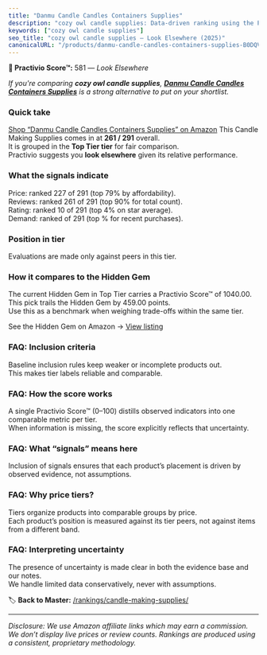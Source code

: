 ```yaml
---
title: "Danmu Candle Candles Containers Supplies"
description: "cozy owl candle supplies: Data-driven ranking using the Practivio Score™. Positioned by quality, value, demand, findability, momentum."
keywords: ["cozy owl candle supplies"]
seo_title: "cozy owl candle supplies — Look Elsewhere (2025)"
canonicalURL: "/products/danmu-candle-candles-containers-supplies-B0DQV45L79/"
---
```


**🚫 Practivio Score™:** 581 — _Look Elsewhere_


*If you're comparing **cozy owl candle supplies**, **[Danmu Candle Candles Containers Supplies](https://www.amazon.com/dp/B0DQV45L79?tag=practivio-20)** is a strong alternative to put on your shortlist.*
### Quick take
[Shop “Danmu Candle Candles Containers Supplies” on Amazon](https://www.amazon.com/dp/B0DQV45L79?tag=practivio-20)
This Candle Making Supplies comes in at **261 / 291** overall.  
It is grouped in the **Top Tier tier** for fair comparison.  
Practivio suggests you **look elsewhere** given its relative performance.

### What the signals indicate
Price: ranked 227 of 291 (top 79% by affordability).  
Reviews: ranked 261 of 291 (top 90% for total count).  
Rating: ranked 10 of 291 (top 4% on star average).  
Demand: ranked  of 291 (top % for recent purchases).

### Position in tier
Evaluations are made only against peers in this tier.

### How it compares to the Hidden Gem
The current Hidden Gem in Top Tier carries a Practivio Score™ of 1040.00.  
This pick trails the Hidden Gem by 459.00 points.  
Use this as a benchmark when weighing trade-offs within the same tier.  

See the Hidden Gem on Amazon → [View listing](https://www.amazon.com/dp/B07DK8W2YM?tag=practivio-20)

### FAQ: Inclusion criteria
Baseline inclusion rules keep weaker or incomplete products out.  
This makes tier labels reliable and comparable.

### FAQ: How the score works
A single Practivio Score™ (0–100) distills observed indicators into one comparable metric per tier.  
When information is missing, the score explicitly reflects that uncertainty.

### FAQ: What “signals” means here
Inclusion of signals ensures that each product’s placement is driven by observed evidence, not assumptions.

### FAQ: Why price tiers?
Tiers organize products into comparable groups by price.  
Each product’s position is measured against its tier peers, not against items from a different band.

### FAQ: Interpreting uncertainty
The presence of uncertainty is made clear in both the evidence base and our notes.  
We handle limited data conservatively, never with assumptions.


🏷️ **Back to Master:** [/rankings/candle-making-supplies/](/rankings/candle-making-supplies/)

---
_Disclosure: We use Amazon affiliate links which may earn a commission. We don’t display live prices or review counts. Rankings are produced using a consistent, proprietary methodology._
